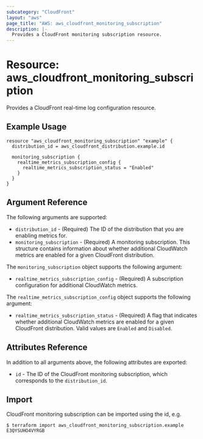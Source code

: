 ```yaml
---
subcategory: "CloudFront"
layout: "aws"
page_title: "AWS: aws_cloudfront_monitoring_subscription"
description: |-
  Provides a CloudFront monitoring subscription resource.
---
```


# Resource: aws_cloudfront_monitoring_subscription

Provides a CloudFront real-time log configuration resource.

## Example Usage

```hcl
resource "aws_cloudfront_monitoring_subscription" "example" {
  distribution_id = aws_cloudfront_distribution.example.id

  monitoring_subscription {
    realtime_metrics_subscription_config {
      realtime_metrics_subscription_status = "Enabled"
    }
  }
}
```

## Argument Reference

The following arguments are supported:

* `distribution_id` - (Required) The ID of the distribution that you are enabling metrics for.
* `monitoring_subscription` - (Required) A monitoring subscription. This structure contains information about whether additional CloudWatch metrics are enabled for a given CloudFront distribution.

The `monitoring_subscription` object supports the following argument:

* `realtime_metrics_subscription_config` - (Required) A subscription configuration for additional CloudWatch metrics.

The `realtime_metrics_subscription_config` object supports the following argument:

* `realtime_metrics_subscription_status` - (Required) A flag that indicates whether additional CloudWatch metrics are enabled for a given CloudFront distribution. Valid values are `Enabled` and `Disabled`.

## Attributes Reference

In addition to all arguments above, the following attributes are exported:

* `id` - The ID of the CloudFront monitoring subscription, which corresponds to the `distribution_id`.

## Import

CloudFront monitoring subscription can be imported using the id, e.g.

```
$ terraform import aws_cloudfront_monitoring_subscription.example E3QYSUHO4VYRGB
```
